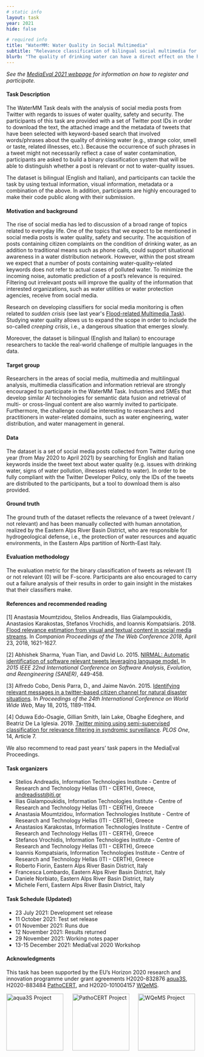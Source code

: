 ```yaml
---
# static info
layout: task
year: 2021
hide: false 

# required info
title: "WaterMM: Water Quality in Social Multimedia"
subtitle: "Relevance classification of bilingual social multimedia for water quality"
blurb: "The quality of drinking water can have a direct effect on the health of people. In this task, the participants are asked to automatically determine which social media posts (i.e., tweets) are relevant to water quality, safety and security, by using their text, images and metadata. The dataset is bilingual (i.e., English and Italian tweets), while the ground truth labels have been provided by experts in the water domain."
---
```


*See the [MediaEval 2021 webpage](https://multimediaeval.github.io/editions/2021/) for information on how to register and participate.*

#### Task Description
The WaterMM Task deals with the analysis of social media posts from Twitter with regards to issues of water quality, safety and security. The participants of this task are provided with a set of Twitter post IDs in order to download the text, the attached image and the metadata of tweets that have been selected with keyword-based search that involved words/phrases about the quality of drinking water (e.g., strange color, smell or taste, related illnesses, etc.). Because the occurrence of such phrases in a tweet might not necessarily reflect a case of water contamination, participants are asked to build a binary classification system that will be able to distinguish whether a post is relevant or not to water-quality issues. 

The dataset is bilingual (English and Italian), and participants can tackle the task by using textual information, visual information, metadata or a combination of the above. In addition, participants are highly encouraged to make their code public along with their submission.

#### Motivation and background
The rise of social media has led to discussion of a broad range of topics related to everyday life. One of the topics that we expect to be mentioned in social media posts is water quality, safety and security. The acquisition of posts containing citizen complaints on the condition of drinking water, as an addition to traditional means such as phone calls, could support situational awareness in a water distribution network. However, within the post stream we expect that a number of posts containing water-quality-related keywords does not refer to actual cases of polluted water. To minimize the incoming noise, automatic prediction of a post’s relevance is required. Filtering out irrelevant posts will improve the quality of the information that interested organizations, such as water utilities or water protection agencies, receive from social media.

Research on developing classifiers for social media monitoring is often related to *sudden crisis* (see last year's [Flood-related Multimedia Task](https://multimediaeval.github.io/editions/2020/tasks/floodmultimedia/)). Studying water quality allows us to expand the scope in order to include the so-called *creeping crisis*, i.e., a dangerous situation that emerges slowly.

Moreover, the dataset is bilingual (English and Italian) to encourage researchers to tackle the real-world challenge of multiple languages in the data.

#### Target group
Researchers in the areas of social media, multimedia and multilingual analysis, multimedia classification and information retrieval are strongly encouraged to participate in the WaterMM Task. Industries and SMEs that develop similar AI technologies for semantic data fusion and retrieval of multi- or cross-lingual content are also warmly invited to participate. Furthermore, the challenge could be interesting to researchers and practitioners in water-related domains, such as water engineering, water distribution, and water management in general.

#### Data
The dataset is a set of social media posts collected from Twitter during one year (from May 2020 to April 2021) by searching for English and Italian keywords inside the tweet text about water quality (e.g. issues with drinking water, signs of water pollution, illnesses related to water). In order to be fully compliant with the Twitter Developer Policy, only the IDs of the tweets are distributed to the participants, but a tool to download them is also provided.

#### Ground truth
The ground truth of the dataset reflects the relevance of a tweet (relevant / not relevant) and has been manually collected with human annotation, realized by the Eastern Alps River Basin District, who are responsible for hydrogeological defense, i.e., the protection of water resources and aquatic environments, in the Eastern Alps partition of North-East Italy.

#### Evaluation methodology
The evaluation metric for the binary classification of tweets as relevant (1) or not relevant (0) will be F-score. Participants are also encouraged to carry out a failure analysis of their results in order to gain insight in the mistakes that their classifiers make.

#### References and recommended reading
[1] Anastasia Moumtzidou, Stelios Andreadis, Ilias Gialampoukidis, Anastasios Karakostas, Stefanos Vrochidis, and Ioannis Kompatsiaris. 2018. [Flood relevance estimation from visual and textual content in social media streams](https://dl.acm.org/doi/abs/10.1145/3184558.3191620). In *Companion Proceedings of the The Web Conference 2018*, April 23, 2018, 1621-1627.

[2] Abhishek Sharma, Yuan Tian, and David Lo. 2015. [NIRMAL: Automatic identification of software relevant tweets leveraging language model.](https://ieeexplore.ieee.org/document/7081855) In *2015 IEEE 22nd International Conference on Software Analysis, Evolution, and Reengineering (SANER)*, 449-458.

[3] Alfredo Cobo, Denis Parra, D., and Jaime Navón. 2015. [Identifying relevant messages in a twitter-based citizen channel for natural disaster situations](https://dl.acm.org/doi/abs/10.1145/2740908.2741719). In *Proceedings of the 24th International Conference on World Wide Web*, May 18, 2015, 1189-1194.

[4] Oduwa Edo-Osagie, Gillian Smith, Iain Lake, Obaghe Edeghere, and Beatriz De La Iglesia. 2019. [Twitter mining using semi-supervised classification for relevance filtering in syndromic surveillance](https://journals.plos.org/plosone/article?id=10.1371/journal.pone.0210689). *PLOS One*, 14, Article 7.

We also recommend to read past years’ task papers in the MediaEval Proceedings.

#### Task organizers
* Stelios Andreadis, Information Technologies Institute - Centre of Research and Technology Hellas (ITI - CERTH), Greece, [andreadisst@iti.gr](mailto:andreadisst@iti.gr)
* Ilias Gialampoukidis, Information Technologies Institute - Centre of Research and Technology Hellas (ITI - CERTH), Greece
* Anastasia Moumtzidou, Information Technologies Institute - Centre of Research and Technology Hellas (ITI - CERTH), Greece
* Anastasios Karakostas, Information Technologies Institute - Centre of Research and Technology Hellas (ITI - CERTH), Greece
* Stefanos Vrochidis, Information Technologies Institute - Centre of Research and Technology Hellas (ITI - CERTH), Greece
* Ioannis Kompatsiaris, Information Technologies Institute - Centre of Research and Technology Hellas (ITI - CERTH), Greece
* Roberto Fiorin, Eastern Alps River Basin District, Italy
* Francesca Lombardo, Eastern Alps River Basin District, Italy
* Daniele Norbiato, Eastern Alps River Basin District, Italy
* Michele Ferri, Eastern Alps River Basin District, Italy

#### Task Schedule (Updated)
* 23 July 2021: Development set release
* 11 October 2021: Test set release
* 01 November 2021: Runs due
* 12 November 2021: Results returned
* 29 November 2021: Working notes paper
* 13-15 December 2021: MediaEval 2020 Workshop

#### Acknowledgments
This task has been supported by the EU’s Horizon 2020 research and innovation programme under grant agreements H2020-832876 [aqua3S](https://aqua3s.eu/), H2020-883484 [PathoCERT](https://pathocert.eu/), and H2020-101004157 [WQeMS](https://wqems.eu/project).

<img src="https://m4d.iti.gr/wp-content/uploads/2020/07/aqua3s.png" alt="aqua3S Project" width="150"/> &nbsp;&nbsp;&nbsp;&nbsp; <img src="https://m4d.iti.gr/wp-content/uploads/2020/10/PathoCERT-final-logo-PNG.png" alt="PathoCERT Project" width="150"/> &nbsp;&nbsp;&nbsp;&nbsp; <img src="https://m4d.iti.gr/wp-content/uploads/2020/11/WQEMS.png" alt="WQeMS Project" width="150"/>
